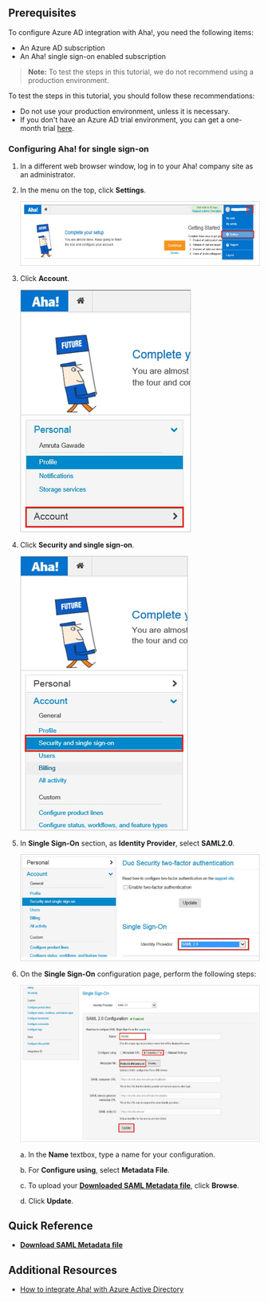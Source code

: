 ## Prerequisites

To configure Azure AD integration with Aha!, you need the following items:

- An Azure AD subscription
- An Aha! single sign-on enabled subscription

> **Note:**
> To test the steps in this tutorial, we do not recommend using a production environment.

To test the steps in this tutorial, you should follow these recommendations:

- Do not use your production environment, unless it is necessary.
- If you don't have an Azure AD trial environment, you can get a one-month trial [here](https://azure.microsoft.com/pricing/free-trial/).

### Configuring Aha! for single sign-on

1. In a different web browser window, log in to your Aha! company site as an administrator.

2. In the menu on the top, click **Settings**.

	![Settings](./media/ic798950.png "Settings")

3. Click **Account**.
   
	![Profile](./media/ic798951.png "Profile")

4. Click **Security and single sign-on**.
   
	![Security and single sign-on](./media/ic798952.png "Security and single sign-on")

5. In **Single Sign-On** section, as **Identity Provider**, select **SAML2.0**.
   
	![Security and single sign-on](./media/ic798953.png "Security and single sign-on")

6. On the **Single Sign-On** configuration page, perform the following steps:
    
	![Single Sign-On](./media/ic798954.png "Single Sign-On")
	
	  a. In the **Name** textbox, type a name for your configuration.
	
	  b. For **Configure using**, select **Metadata File**.
   
      c. To upload your **[Downloaded SAML Metadata file](%metadata:metadataDownloadUrl%)**, click **Browse**.
   
      d. Click **Update**.

## Quick Reference

* **[Download SAML Metadata file](%metadata:metadataDownloadUrl%)**

## Additional Resources

* [How to integrate Aha! with Azure Active Directory](https://docs.microsoft.com/azure/active-directory/active-directory-saas-aha-tutorial)
